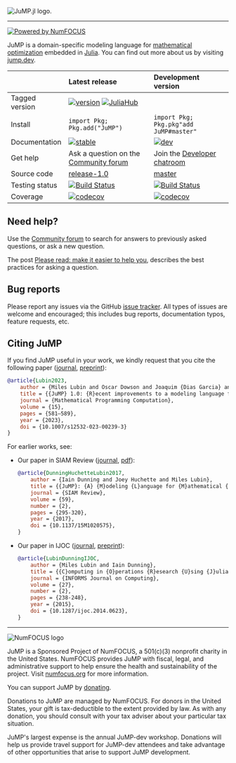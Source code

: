 <picture>
  <source media="(prefers-color-scheme: light)" srcset="https://jump.dev/JuMP.jl/dev/assets/logo-with-text.svg">
  <source media="(prefers-color-scheme: dark)" srcset="https://jump.dev/JuMP.jl/dev/assets/logo-dark-with-text.svg">
  <img alt="JuMP.jl logo." src="https://jump.dev/JuMP.jl/dev/assets/logo-with-text-background.svg">
</picture>

---

[![Powered by NumFOCUS](https://img.shields.io/badge/powered%20by-NumFOCUS-orange.svg?style=flat&colorA=E1523D&colorB=007D8A)](https://numfocus.org)

JuMP is a domain-specific modeling language for [mathematical optimization](https://en.wikipedia.org/wiki/Mathematical_optimization)
embedded in [Julia](https://julialang.org/). You can find out more about us by
visiting [jump.dev](https://jump.dev).

|         | Latest release      | Development version        |
| :------ | :------------------ | :------------------------- |
| Tagged version | [![version](https://juliahub.com/docs/General/JuMP/stable/version.svg)](https://juliahub.com/ui/Packages/General/JuMP) [![JuliaHub](https://juliahub.com/docs/JuMP/deps.svg)](https://juliahub.com/ui/Packages/JuMP/DmXqY?t=2) | |
| Install | `import Pkg; Pkg.add("JuMP")` | `import Pkg; Pkg.pkg"add JuMP#master"` |
| Documentation | [![stable](https://img.shields.io/badge/docs-stable-blue.svg)](https://jump.dev/JuMP.jl/stable/) | [![dev](https://img.shields.io/badge/docs-dev-blue.svg)](https://jump.dev/JuMP.jl/dev/) |
| Get help | Ask a question on the [Community forum](https://jump.dev/forum) | Join the [Developer chatroom](https://jump.dev/chatroom) |
| Source code  | [release-1.0](https://github.com/jump-dev/JuMP.jl/tree/release-1.0) | [master](https://github.com/jump-dev/JuMP.jl/tree/master) |
| Testing status | [![Build Status](https://github.com/jump-dev/JuMP.jl/actions/workflows/ci.yml/badge.svg?branch=release-1.0)](https://github.com/jump-dev/JuMP.jl/actions?query=workflow%3ACI) | [![Build Status](https://github.com/jump-dev/JuMP.jl/actions/workflows/ci.yml/badge.svg?branch=master)](https://github.com/jump-dev/JuMP.jl/actions?query=workflow%3ACI) |
| Coverage | [![codecov](https://codecov.io/gh/jump-dev/JuMP.jl/branch/release-1.0/graph/badge.svg)](https://codecov.io/gh/jump-dev/JuMP.jl) | [![codecov](https://codecov.io/gh/jump-dev/JuMP.jl/branch/master/graph/badge.svg)](https://codecov.io/gh/jump-dev/JuMP.jl) |

## Need help?

Use the [Community forum](https://jump.dev/forum) to search for answers to
previously asked questions, or ask a new question.

The post [Please read: make it easier to help you](https://discourse.julialang.org/t/please-read-make-it-easier-to-help-you/14757),
describes the best practices for asking a question.

## Bug reports

Please report any issues via the GitHub [issue tracker]. All types of issues
are welcome and encouraged; this includes bug reports, documentation typos,
feature requests, etc.

[issue tracker]: https://github.com/jump-dev/JuMP.jl/issues

## Citing JuMP

If you find JuMP useful in your work, we kindly request that you cite the
following paper ([journal](https://www.doi.org/10.1007/s12532-023-00239-3), [preprint](https://arxiv.org/abs/2206.03866)):

```bibtex
@article{Lubin2023,
    author = {Miles Lubin and Oscar Dowson and Joaquim {Dias Garcia} and Joey Huchette and Beno{\^i}t Legat and Juan Pablo Vielma},
    title = {{JuMP} 1.0: {R}ecent improvements to a modeling language for mathematical optimization},
    journal = {Mathematical Programming Computation},
    volume = {15},
    pages = {581–589},
    year = {2023},
    doi = {10.1007/s12532-023-00239-3}
}
```

For earlier works, see:

 * Our paper in SIAM Review ([journal](https://dx.doi.org/10.1137/15M1020575), [pdf](https://mlubin.github.io/pdf/jump-sirev.pdf)):
   ```bibtex
   @article{DunningHuchetteLubin2017,
       author = {Iain Dunning and Joey Huchette and Miles Lubin},
       title = {{JuMP}: {A} {M}odeling {L}anguage for {M}athematical {O}ptimization},
       journal = {SIAM Review},
       volume = {59},
       number = {2},
       pages = {295-320},
       year = {2017},
       doi = {10.1137/15M1020575},
   }
   ```

 * Our paper in IJOC ([journal](https://dx.doi.org/10.1287/ijoc.2014.0623), [preprint](https://arxiv.org/abs/1312.1431)):
   ```bibtex
   @article{LubinDunningIJOC,
       author = {Miles Lubin and Iain Dunning},
       title = {{C}omputing in {O}perations {R}esearch {U}sing {J}ulia},
       journal = {INFORMS Journal on Computing},
       volume = {27},
       number = {2},
       pages = {238-248},
       year = {2015},
       doi = {10.1287/ijoc.2014.0623},
   }
   ```

---

![NumFOCUS logo](https://jump.dev/JuMP.jl/dev/assets/numfocus-logo.png)

JuMP is a Sponsored Project of NumFOCUS, a 501(c)(3) nonprofit charity in the
United States. NumFOCUS provides JuMP with fiscal, legal, and administrative
support to help ensure the health and sustainability of the project. Visit
[numfocus.org](https://numfocus.org) for more information.

You can support JuMP by [donating](https://numfocus.org/donate-to-jump).

Donations to JuMP are managed by NumFOCUS. For donors in the United States,
your gift is tax-deductible to the extent provided by law. As with any donation,
you should consult with your tax adviser about your particular tax situation.

JuMP's largest expense is the annual JuMP-dev workshop. Donations will help us
provide travel support for JuMP-dev attendees and take advantage of other
opportunities that arise to support JuMP development.
